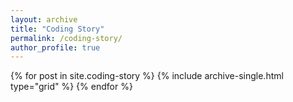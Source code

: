 ```yaml
---
layout: archive
title: "Coding Story"
permalink: /coding-story/
author_profile: true
---
```


<div class="grid__wrapper">
  {% for post in site.coding-story %}
    {% include archive-single.html type="grid" %}
  {% endfor %}
</div>


